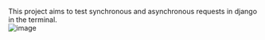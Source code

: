 This project aims to test synchronous and asynchronous requests in django in the terminal.<br>
![image](https://github.com/user-attachments/assets/b9e3d0b7-3841-4611-9fbf-0817f14fb52b)
